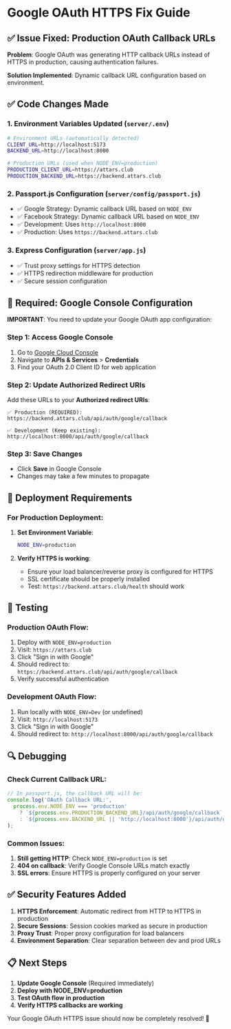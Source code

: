 # Google OAuth HTTPS Fix Guide

## ✅ Issue Fixed: Production OAuth Callback URLs

**Problem**: Google OAuth was generating HTTP callback URLs instead of HTTPS in production, causing authentication failures.

**Solution Implemented**: Dynamic callback URL configuration based on environment.

## ✅ Code Changes Made

### 1. Environment Variables Updated (`server/.env`)
```bash
# Environment URLs (automatically detected)
CLIENT_URL=http://localhost:5173
BACKEND_URL=http://localhost:8000

# Production URLs (used when NODE_ENV=production)
PRODUCTION_CLIENT_URL=https://attars.club
PRODUCTION_BACKEND_URL=https://backend.attars.club
```

### 2. Passport.js Configuration (`server/config/passport.js`)
- ✅ Google Strategy: Dynamic callback URL based on `NODE_ENV`
- ✅ Facebook Strategy: Dynamic callback URL based on `NODE_ENV`
- ✅ Development: Uses `http://localhost:8000`
- ✅ Production: Uses `https://backend.attars.club`

### 3. Express Configuration (`server/app.js`)
- ✅ Trust proxy settings for HTTPS detection
- ✅ HTTPS redirection middleware for production
- ✅ Secure session configuration

## 🔧 Required: Google Console Configuration

**IMPORTANT**: You need to update your Google OAuth app configuration:

### Step 1: Access Google Console
1. Go to [Google Cloud Console](https://console.cloud.google.com/)
2. Navigate to **APIs & Services** > **Credentials**
3. Find your OAuth 2.0 Client ID for web application

### Step 2: Update Authorized Redirect URIs
Add these URLs to your **Authorized redirect URIs**:

```
✅ Production (REQUIRED):
https://backend.attars.club/api/auth/google/callback

✅ Development (Keep existing):
http://localhost:8000/api/auth/google/callback
```

### Step 3: Save Changes
- Click **Save** in Google Console
- Changes may take a few minutes to propagate

## 🚀 Deployment Requirements

### For Production Deployment:
1. **Set Environment Variable**:
   ```bash
   NODE_ENV=production
   ```

2. **Verify HTTPS is working**:
   - Ensure your load balancer/reverse proxy is configured for HTTPS
   - SSL certificate should be properly installed
   - Test: `https://backend.attars.club/health` should work

## 🧪 Testing

### Production OAuth Flow:
1. Deploy with `NODE_ENV=production`
2. Visit: `https://attars.club`
3. Click "Sign in with Google"
4. Should redirect to: `https://backend.attars.club/api/auth/google/callback`
5. Verify successful authentication

### Development OAuth Flow:
1. Run locally with `NODE_ENV=Dev` (or undefined)
2. Visit: `http://localhost:5173`
3. Click "Sign in with Google"
4. Should redirect to: `http://localhost:8000/api/auth/google/callback`

## 🔍 Debugging

### Check Current Callback URL:
```javascript
// In passport.js, the callback URL will be:
console.log('OAuth Callback URL:', 
  process.env.NODE_ENV === 'production' 
    ? `${process.env.PRODUCTION_BACKEND_URL}/api/auth/google/callback`
    : `${process.env.BACKEND_URL || 'http://localhost:8000'}/api/auth/google/callback`
);
```

### Common Issues:
1. **Still getting HTTP**: Check `NODE_ENV=production` is set
2. **404 on callback**: Verify Google Console URLs match exactly
3. **SSL errors**: Ensure HTTPS is properly configured on your server

## ✅ Security Features Added

1. **HTTPS Enforcement**: Automatic redirect from HTTP to HTTPS in production
2. **Secure Sessions**: Session cookies marked as secure in production
3. **Proxy Trust**: Proper proxy configuration for load balancers
4. **Environment Separation**: Clear separation between dev and prod URLs

## 📋 Next Steps

1. **Update Google Console** (Required immediately)
2. **Deploy with NODE_ENV=production**
3. **Test OAuth flow in production**
4. **Verify HTTPS callbacks are working**

Your Google OAuth HTTPS issue should now be completely resolved! 🎉

